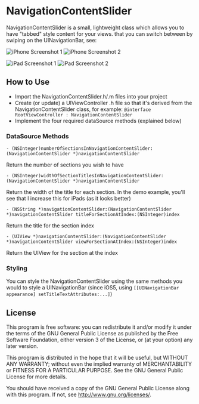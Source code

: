 NavigationContentSlider
=======================

NavigationContentSlider is a small, lightweight class which allows you to have "tabbed" style content for your views. that you can switch between by swiping on the UINavigationBar, see:

![iPhone Screenshot 1](http://i.imgur.com/GF942.png)
![iPhone Screenshot 2](http://i.imgur.com/1hjAe.png)

![iPad Screenshot 1](http://i.imgur.com/u1XiI.png)
![iPad Screenshot 2](http://i.imgur.com/1RFxj.png)


How to Use
----------

* Import the NavigationContentSlider.h/.m files into your project
* Create (or update) a UIViewController .h file so that it's derived from the NavigationContentSlider class, for example: ```@interface RootViewController : NavigationContentSlider```
* Implement the four required dataSource methods (explained below)

### DataSource Methods

```- (NSInteger)numberOfSectionsInNavigationContentSlider:(NavigationContentSlider *)navigationContentSlider```

Return the number of sections you wish to have

```- (NSInteger)widthOfSectionTitlesInNavigationContentSlider:(NavigationContentSlider *)navigationContentSlider```

Return the width of the title for each section. In the demo example, you'll see that I increase this for iPads (as it looks better)

```- (NSString *)navigationContentSlider:(NavigationContentSlider *)navigationContentSlider titleForSectionAtIndex:(NSInteger)index```

Return the title for the section index

```- (UIView *)navigationContentSlider:(NavigationContentSlider *)navigationContentSlider viewForSectionAtIndex:(NSInteger)index```

Return the UIView for the section at the index


### Styling

You can style the NavigationContentSlider using the same methods you would to style a UINavigationBar (since iOS5, using ```[[UINavigationBar appearance] setTitleTextAttributes:...]```)

License
-------
This program is free software: you can redistribute it and/or modify it under the terms of the GNU General Public License as published by the Free Software Foundation, either version 3 of the License, or (at your option) any later version.

This program is distributed in the hope that it will be useful, but WITHOUT ANY WARRANTY; without even the implied warranty of MERCHANTABILITY or FITNESS FOR A PARTICULAR PURPOSE.  See the GNU General Public License for more details.

You should have received a copy of the GNU General Public License along with this program.  If not, see <http://www.gnu.org/licenses/>.